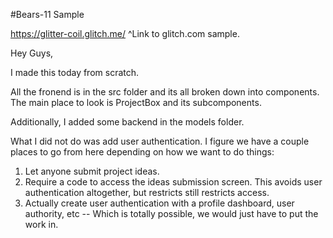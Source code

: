 #Bears-11 Sample

https://glitter-coil.glitch.me/
^Link to glitch.com sample.

Hey Guys,

I made this today from scratch.

All the fronend is in the src folder and its all broken down into components.
The main place to look is ProjectBox and its subcomponents.

Additionally, I added some backend in the models folder.

What I did not do was add user authentication. I figure we have a couple places to go from here depending on how we want to do things: 
1) Let anyone submit project ideas.
2) Require a code to access the ideas submission screen. This avoids user authentication altogether, but restricts still restricts access.
3) Actually create user authentication with a profile dashboard, user authority, etc -- Which is totally possible, we would just have to put the work in.

 

